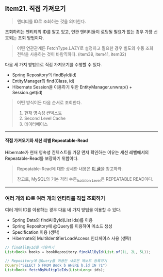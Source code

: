 ## Item21. 직접 가져오기

> 엔티티를 ID로 조회하는 것을 의미한다.

조회하려는 엔티티의 ID를 알고 있고, 연관 엔티티들이 로딩될 필요가 없는 경우 가장 선호되는 조회 방법이다.

> 어떤 연관관계든 FetchType.LAZY로 설정하고 필요한 경우 별도의 수동 조회 전략을 사용하는 것이 바람직하다. (item39, item41, item32) 

다음 세 가지 방법으로 직접 가져오기를 수행할 수 있다.

- Spring Repository의 findById(id)
- EntityManager의 find(Class, id)
- Hibernate Session을 이용하기 위한 EntityManager.unwrap() + Session.get(id)

> 어떤 방식이든 다음 순서로 조회한다.
> 1. 현재 영속성 컨텍스트
> 2. Second Level Cache
> 3. 데이터베이스

---

#### 직접 가져오기와 세션 레벨 Repeatable-Read

Hibernate가 현재 영속성 컨텍스트를 가장 먼저 확인하는 이유는 세션 레벨에서의 Repeatable-Read를 보장하기 위함이다.

> Repeatable-Read에 대한 상세한 내용은 [이 글](https://dev.mysql.com/doc/refman/8.0/en/innodb-transaction-isolation-levels.html)을 참고하라.
> 
> 참고로, MySQL의 기본 격리 수준<sub>Isolation Level</sub>은 REPEATABLE READ이다.

---

### 여러 개의 ID로 여러 개의 엔티티를 직접 조회하기

여러 개의 ID를 이용하는 경우 다음 네 가지 방법을 이용할 수 있다.
- Spring Data의 findAllById(List<ID> ids)를 이용
- Spring Repository에 @Query를 이용하여 메소드 생성
- Specification 이용 (생략)
- Hibernate의 MultiIdentifierLoadAccess 인터페이스 사용 (생략)

```java
// findAllById를 이용하기
List<Book> books = bookRepository.findAllById(List.of(1L, 2L, 5L));

// Repository에 @Query를 이용한 새로운 메소드 등록하기
@Query("SELECT b FROM Book b WHERE b.id IN ?1")
List<Book> fetchByMultipleIds(List<Long> ids);
```
